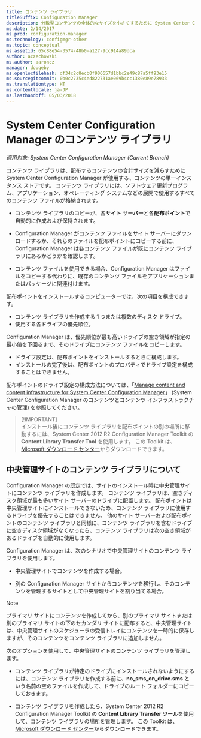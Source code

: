```yaml
---
title: コンテンツ ライブラリ
titleSuffix: Configuration Manager
description: 分散型コンテンツの全体的なサイズを小さくするために System Center Configuration Manager が使用するコンテンツ ライブラリについて説明します。
ms.date: 2/14/2017
ms.prod: configuration-manager
ms.technology: configmgr-other
ms.topic: conceptual
ms.assetid: 65c88e54-3574-48b0-a127-9cc914a89dca
author: aczechowski
ms.author: aaroncz
manager: dougeby
ms.openlocfilehash: df34c2c8ecb0f906657d1bbc2e49c87a5ff93e15
ms.sourcegitcommit: 0b0c2735c4ed822731ae069b4cc1380e89e78933
ms.translationtype: HT
ms.contentlocale: ja-JP
ms.lasthandoff: 05/03/2018
---
```

# <a name="the-content-library-in-system-center-configuration-manager"></a>System Center Configuration Manager のコンテンツ ライブラリ

*適用対象: System Center Configuration Manager (Current Branch)*

コンテンツ ライブラリは、配布するコンテンツの合計サイズを減らすために System Center Configuration Manager が使用する、コンテンツの単一インスタンス ストアです。 コンテンツ ライブラリには、ソフトウェア更新プログラム、アプリケーション、オペレーティング システムなどの展開で使用するすべてのコンテンツ ファイルが格納されます。

 - コンテンツ ライブラリのコピーが、各**サイト サーバー**と各**配布ポイント**で自動的に作成および保持されます。

 - Configuration Manager がコンテンツ ファイルをサイト サーバーにダウンロードするか、それらのファイルを配布ポイントにコピーする前に、Configuration Manager は各コンテンツ ファイルが既にコンテンツ ライブラリにあるかどうかを確認します。
 - コンテンツ ファイルを使用できる場合、Configuration Manager はファイルをコピーする代わりに、既存のコンテンツ ファイルをアプリケーションまたはパッケージに関連付けます。

配布ポイントをインストールするコンピューターでは、次の項目を構成できます。

- コンテンツ ライブラリを作成する 1 つまたは複数のディスク ドライブ。
- 使用する各ドライブの優先順位。

Configuration Manager は、優先順位が最も高いドライブの空き領域が指定の最小値を下回るまで、そのドライブにコンテンツ ファイルをコピーします。
- ドライブ設定は、配布ポイントをインストールするときに構成します。
- インストールの完了後は、配布ポイントのプロパティでドライブ設定を構成することはできません。


配布ポイントのドライブ設定の構成方法については、「[Manage content and content infrastructure for System Center Configuration Manager](../../../core/servers/deploy/configure/manage-content-and-content-infrastructure.md)」 (System Center Configuration Manager のコンテンツとコンテンツ インフラストラクチャの管理) を参照してください。  


>  [!IMPORTANT]  
>  インストール後にコンテンツ ライブラリを配布ポイントの別の場所に移動するには、System Center 2012 R2 Configuration Manager Toolkit の **Content Library Transfer Tool** を使用します。 この Toolkit は、 [Microsoft ダウンロード センター](http://go.microsoft.com/fwlink/?LinkId=279566)からダウンロードできます。  

## <a name="about-the-content-library-on-the-central-administration-site"></a>中央管理サイトのコンテンツ ライブラリについて  
 Configuration Manager の既定では、サイトのインストール時に中央管理サイトにコンテンツ ライブラリを作成します。 コンテンツ ライブラリは、空きディスク領域が最も多いサイト サーバーのドライブに配置します。 配布ポイントは中央管理サイトにインストールできないため、コンテンツ ライブラリに使用するドライブを優先することはできません。 他のサイト サーバーおよび配布ポイントのコンテンツ ライブラリと同様に、コンテンツ ライブラリを含むドライブに空きディスク領域がなくなったら、コンテンツ ライブラリは次の空き領域があるドライブを自動的に使用します。  

 Configuration Manager は、次のシナリオで中央管理サイトのコンテンツ ライブラリを使用します。  

-   中央管理サイトでコンテンツを作成する場合。  

-   別の Configuration Manager サイトからコンテンツを移行し、そのコンテンツを管理するサイトとして中央管理サイトを割り当てる場合。  

> [!NOTE]  
>  プライマリ サイトにコンテンツを作成してから、別のプライマリ サイトまたは別のプライマリ サイトの下のセカンダリ サイトに配布すると、中央管理サイトは、中央管理サイトのスケジューラの受信トレイにコンテンツを一時的に保存しますが、そのコンテンツをコンテンツ ライブラリに追加しません。  

 次のオプションを使用して、中央管理サイトのコンテンツ ライブラリを管理します。  

-   コンテンツ ライブラリが特定のドライブにインストールされないようにするには、コンテンツ ライブラリを作成する前に、**no_sms_on_drive.sms** という名前の空のファイルを作成して、ドライブのルート フォルダーにコピーしておきます。  

-   コンテンツ ライブラリを作成したら、System Center 2012 R2 Configuration Manager Toolkit の **Content Library Transfer ツール**を使用して、コンテンツ ライブラリの場所を管理します。 この Toolkit は、 [Microsoft ダウンロード センター](http://go.microsoft.com/fwlink/?LinkId=279566)からダウンロードできます。  
